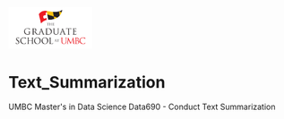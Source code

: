 <img src="Images/UMBC_Graduate_School.jpg" width="150">

# Text_Summarization
UMBC Master's in Data Science Data690 - Conduct Text Summarization 
